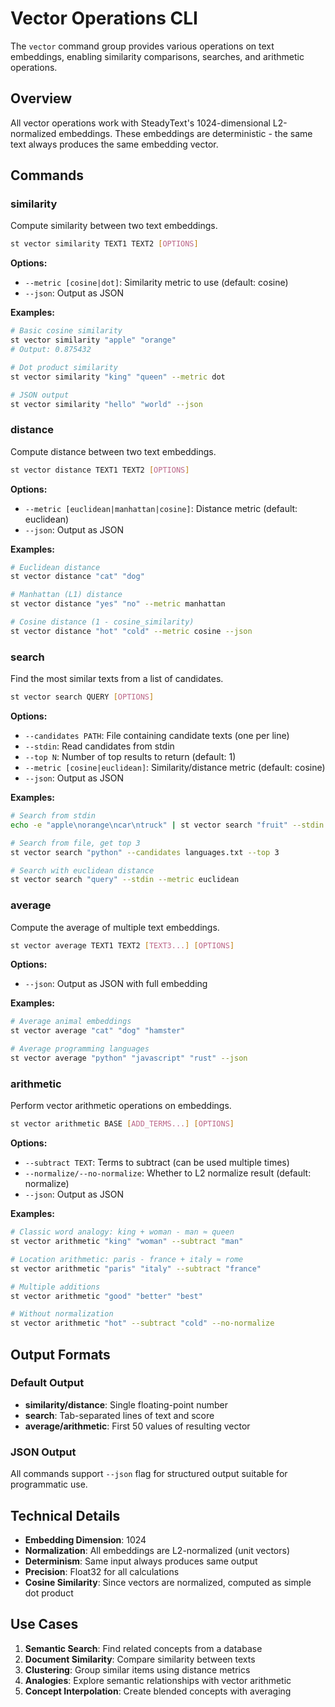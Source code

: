 # Vector Operations CLI

The `vector` command group provides various operations on text embeddings, enabling similarity comparisons, searches, and arithmetic operations.

## Overview

All vector operations work with SteadyText's 1024-dimensional L2-normalized embeddings. These embeddings are deterministic - the same text always produces the same embedding vector.

## Commands

### similarity

Compute similarity between two text embeddings.

```bash
st vector similarity TEXT1 TEXT2 [OPTIONS]
```

**Options:**
- `--metric [cosine|dot]`: Similarity metric to use (default: cosine)
- `--json`: Output as JSON

**Examples:**
```bash
# Basic cosine similarity
st vector similarity "apple" "orange"
# Output: 0.875432

# Dot product similarity
st vector similarity "king" "queen" --metric dot

# JSON output
st vector similarity "hello" "world" --json
```

### distance

Compute distance between two text embeddings.

```bash
st vector distance TEXT1 TEXT2 [OPTIONS]
```

**Options:**
- `--metric [euclidean|manhattan|cosine]`: Distance metric (default: euclidean)
- `--json`: Output as JSON

**Examples:**
```bash
# Euclidean distance
st vector distance "cat" "dog"

# Manhattan (L1) distance
st vector distance "yes" "no" --metric manhattan

# Cosine distance (1 - cosine_similarity)
st vector distance "hot" "cold" --metric cosine --json
```

### search

Find the most similar texts from a list of candidates.

```bash
st vector search QUERY [OPTIONS]
```

**Options:**
- `--candidates PATH`: File containing candidate texts (one per line)
- `--stdin`: Read candidates from stdin
- `--top N`: Number of top results to return (default: 1)
- `--metric [cosine|euclidean]`: Similarity/distance metric (default: cosine)
- `--json`: Output as JSON

**Examples:**
```bash
# Search from stdin
echo -e "apple\norange\ncar\ntruck" | st vector search "fruit" --stdin

# Search from file, get top 3
st vector search "python" --candidates languages.txt --top 3

# Search with euclidean distance
st vector search "query" --stdin --metric euclidean
```

### average

Compute the average of multiple text embeddings.

```bash
st vector average TEXT1 TEXT2 [TEXT3...] [OPTIONS]
```

**Options:**
- `--json`: Output as JSON with full embedding

**Examples:**
```bash
# Average animal embeddings
st vector average "cat" "dog" "hamster"

# Average programming languages
st vector average "python" "javascript" "rust" --json
```

### arithmetic

Perform vector arithmetic operations on embeddings.

```bash
st vector arithmetic BASE [ADD_TERMS...] [OPTIONS]
```

**Options:**
- `--subtract TEXT`: Terms to subtract (can be used multiple times)
- `--normalize/--no-normalize`: Whether to L2 normalize result (default: normalize)
- `--json`: Output as JSON

**Examples:**
```bash
# Classic word analogy: king + woman - man ≈ queen
st vector arithmetic "king" "woman" --subtract "man"

# Location arithmetic: paris - france + italy ≈ rome
st vector arithmetic "paris" "italy" --subtract "france"

# Multiple additions
st vector arithmetic "good" "better" "best"

# Without normalization
st vector arithmetic "hot" --subtract "cold" --no-normalize
```

## Output Formats

### Default Output
- **similarity/distance**: Single floating-point number
- **search**: Tab-separated lines of text and score
- **average/arithmetic**: First 50 values of resulting vector

### JSON Output
All commands support `--json` flag for structured output suitable for programmatic use.

## Technical Details

- **Embedding Dimension**: 1024
- **Normalization**: All embeddings are L2-normalized (unit vectors)
- **Determinism**: Same input always produces same output
- **Precision**: Float32 for all calculations
- **Cosine Similarity**: Since vectors are normalized, computed as simple dot product

## Use Cases

1. **Semantic Search**: Find related concepts from a database
2. **Document Similarity**: Compare similarity between texts
3. **Clustering**: Group similar items using distance metrics
4. **Analogies**: Explore semantic relationships with vector arithmetic
5. **Concept Interpolation**: Create blended concepts with averaging